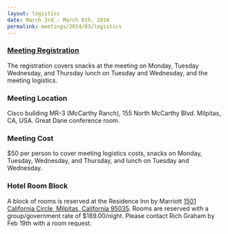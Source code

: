```yaml
---
layout: logistics
date: March 3rd - March 6th, 2014
permalink: meetings/2014/03/logistics
---
```


### [Meeting Registration](http://a3.acteva.com/orderbooking/bookEvent/A339741)

The registration covers snacks at the meeting on Monday, Tuesday  Wednesday, and
Thursday lunch on Tuesday and Wednesday, and the meeting logistics.

### Meeting Location

Cisco building MR-3 (McCarthy Ranch), 155 North McCarthy Blvd.
Milpitas, CA, USA. Great Dane conference room.

### Meeting Cost

$50 per person to cover meeting logistics
costs, snacks on Monday, Tuesday, Wednesday, and Thursday, and
lunch on Tuesday and Wednesday.

### Hotel Room Block

A block of rooms is reserved at the Residence Inn by Marriott [1501 California Circle, Milpitas, California 95035](http://www.marriott.com/hotels/travel/sjcml-residence-inn-milpitas-silicon-valley/). Rooms are reserved with a group/government rate of $189.00/night. Please contact Rich Graham by Feb 19th with a room request.